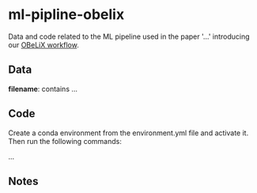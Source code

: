 # ml-pipline-obelix
Data and code related to the ML pipeline used in the paper '...' introducing our [OBeLiX workflow](https://github.com/EPiCs-group/obelix).

## Data
**filename**: contains ...

## Code
Create a conda environment from the environment.yml file and activate it. Then run the following commands:

...  

## Notes